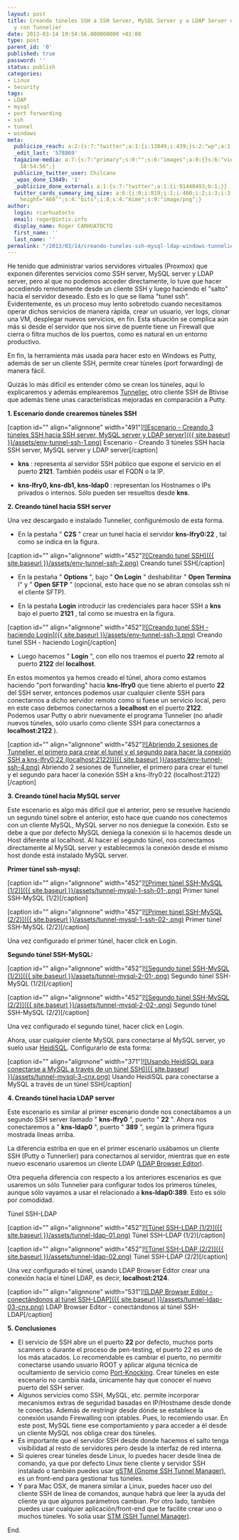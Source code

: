 ```yaml
---
layout: post
title: Creando túneles SSH a SSH Server, MySQL Server y a LDAP Server desde Windows
  y con Tunnelier
date: 2013-03-14 19:54:56.000000000 +01:00
type: post
parent_id: '0'
published: true
password: ''
status: publish
categories:
- Linux
- Security
tags:
- LDAP
- mysql
- port forwarding
- ssh
- tunnel
- windows
meta:
  publicize_reach: a:2:{s:7:"twitter";a:1:{i:13849;i:439;}s:2:"wp";a:1:{i:0;i:20;}}
  _edit_last: '578869'
  tagazine-media: a:7:{s:7:"primary";s:0:"";s:6:"images";a:0:{}s:6:"videos";a:0:{}s:11:"image_count";i:0;s:6:"author";s:6:"578869";s:7:"blog_id";s:7:"2005905";s:9:"mod_stamp";s:19:"2013-03-14
    18:54:56";}
  publicize_twitter_user: Chilcano
  _wpas_done_13849: '1'
  _publicize_done_external: a:1:{s:7:"twitter";a:1:{i:91440493;b:1;}}
  twitter_cards_summary_img_size: a:6:{i:0;i:819;i:1;i:460;i:2;i:3;i:3;s:24:"width="819"
    height="460"";s:4:"bits";i:8;s:4:"mime";s:9:"image/png";}
author:
  login: rcarhuatocto
  email: roger@intix.info
  display_name: Roger CARHUATOCTO
  first_name: ''
  last_name: ''
permalink: "/2013/03/14/creando-tuneles-ssh-mysql-ldap-windows-tunnelier/"
---
```

He tenido que administrar varios servidores virtuales (Proxmox) que exponen diferentes servicios como SSH server, MySQL server y LDAP server, pero al que no podemos acceder directamente, lo tuve que hacer accediendo remotamente desde un cliente SSH y luego haciendo el "salto" hacia el servidor deseado. Esto es lo que se llama "tunel ssh". Evidentemente, es un proceso muy lento sobretodo cuando necesitamos operar dichos servicios de manera rápida, crear un usuario, ver logs, clonar una VM, desplegar nuevos servicios, en fin. Esta situación se complica aún más si desde el servidor que nos sirve de puente tiene un Firewall que cierra o filtra muchos de los puertos, como es natural en un entorno productivo.

  


En fin, la herramienta más usada para hacer esto en Windows es Putty, además de ser un cliente SSH, permite crear túneles (port forwarding) de manera fácil.

  


Quizás lo más difícil es entender cómo se crean los túneles, aquí lo explicaremos y además emplearemos [Tunnelier](http://www.bitvise.com/tunnelier "Tunnelier"), otro cliente SSH de Btivise que además tiene unas características mejoradas en comparación a Putty.

  


 **1\. Escenario donde crearemos túneles SSH**

  


[caption id="" align="alignnone" width="491"][![Escenario - Creando 3 túneles SSH hacia SSH server, MySQL server y LDAP server]({{ site.baseurl }}/assets/env-tunnel-ssh-1.png)](https://dl.dropbox.com/u/2961879/blog20130314_ssh_tunnel_win/env-tunnel-ssh-1.png) Escenario - Creando 3 túneles SSH hacia SSH server, MySQL server y LDAP server[/caption]

  


  

  *  **kns** : representa al servidor SSH público que expone el servicio en el puerto **2121**. También podéis usar el FQDN o la IP.  
  

  

  *  **kns-lfry0, kns-db1, kns-ldap0** : representan los Hostnames o IPs privados o internos. Sólo pueden ser resueltos desde **kns**.
  

  


 **2\. Creando túnel hacia SSH server**

  


Una vez descargado e instalado Tunnelier, configurémoslo de esta forma.

  


  

  * En la pestaña " **C2S** " crear un tunel hacia el servidor **kns-lfry0:22** , tal como se indica en la figura.
  

  


[caption id="" align="alignnone" width="452"][![Creando tunel SSH]({{ site.baseurl }}/assets/env-tunnel-ssh-2.png)](https://dl.dropbox.com/u/2961879/blog20130314_ssh_tunnel_win/env-tunnel-ssh-2.png) Creando tunel SSH[/caption]

  


  

  * En la pestaña " **Options** ", bajo " **On Login** " deshabilitar " **Open Termina** l" y " **Open SFTP** " (opcional, esto hace que no se abran consolas ssh ni el cliente SFTP).
  

  * En la pestaña **Login** introducir las credenciales para hacer SSH a **kns** bajo el puerto **2121** , tal como se muestra en la figura.
  

  


[caption id="" align="alignnone" width="452"][![Creando tunel SSH - haciendo Login]({{ site.baseurl }}/assets/env-tunnel-ssh-3.png)](https://dl.dropbox.com/u/2961879/blog20130314_ssh_tunnel_win/env-tunnel-ssh-3.png) Creando tunel SSH - haciendo Login[/caption]

  


  

  * Luego hacemos " **Login** ", con ello nos traemos el puerto **22** remoto al puerto **2122** del **localhost**.
  

  


En estos momentos ya hemos creado el túnel, ahora como estamos haciendo "port forwarding" hacia **kns-lfry0** que tiene abierto el puerto **22** del SSH server, entonces podemos usar cualquier cliente SSH para conectarnos a dicho servidor remoto como si fuese un servicio local, pero en este caso debemos conectarnos a **localhost** en el puerto **2122**. Podemos usar Putty o abrir nuevamente el programa Tunnelier (no añadir nuevos túneles, sólo usarlo como cliente SSH para conectarnos a **localhost:2122** ).

  


[caption id="" align="alignnone" width="452"][![Abriendo 2 sesiones de Tunnelier, el primero para crear el tunel y el segundo para hacer la conexión SSH a kns-lfry0:22 \(localhost:2122\)]({{ site.baseurl }}/assets/env-tunnel-ssh-4.png)](https://dl.dropbox.com/u/2961879/blog20130314_ssh_tunnel_win/env-tunnel-ssh-4.png) Abriendo 2 sesiones de Tunnelier, el primero para crear el tunel y el segundo para hacer la conexión SSH a kns-lfry0:22 (localhost:2122)[/caption]

  


 **3\. Creando túnel hacia MySQL server**

  


Este escenario es algo más difícil que el anterior, pero se resuelve haciendo un segundo túnel sobre el anterior, esto hace que cuando nos conectemos con un cliente MySQL, MySQL server no nos deniegue la conexión. Esto se debe a que por defecto MySQL deniega la conexión si lo hacemos desde un Host diferente al localhost. Al hacer el segundo túnel, nos conectamos directamente al MySQL server y establecemos la conexión desde el mismo host donde está instalado MySQL server.

  


 **Primer túnel ssh-mysql:**

  


[caption id="" align="alignnone" width="452"][![Primer túnel SSH-MySQL \(1/2\)]({{ site.baseurl }}/assets/tunnel-mysql-1-ssh-01-.png)](https://dl.dropbox.com/u/2961879/blog20130314_ssh_tunnel_win/tunnel-mysql-1-ssh-01-.png) Primer túnel SSH-MySQL (1/2)[/caption]

  


[caption id="" align="alignnone" width="452"][![Primer túnel SSH-MySQL \(2/2\)]({{ site.baseurl }}/assets/tunnel-mysql-1-ssh-02-.png)](https://dl.dropbox.com/u/2961879/blog20130314_ssh_tunnel_win/tunnel-mysql-1-ssh-02-.png) Primer túnel SSH-MySQL (2/2)[/caption]

  


Una vez configurado el primer túnel, hacer click en Login.

  


 **Segundo túnel SSH-MySQL:**

[caption id="" align="alignnone" width="452"][![Segundo túnel SSH-MySQL \(1/2\)]({{ site.baseurl }}/assets/tunnel-mysql-2-01-.png)](https://dl.dropbox.com/u/2961879/blog20130314_ssh_tunnel_win/tunnel-mysql-2-01-.png) Segundo túnel SSH-MySQL (1/2)[/caption]

[caption id="" align="alignnone" width="452"][![Segundo túnel SSH-MySQL \(2/2\)]({{ site.baseurl }}/assets/tunnel-mysql-2-02-.png)](https://dl.dropbox.com/u/2961879/blog20130314_ssh_tunnel_win/tunnel-mysql-2-02-.png) Segundo túnel SSH-MySQL (2/2)[/caption]

Una vez configurado el segundo túnel, hacer click en Login.

Ahora, usar cualquier cliente MySQL para conectarse al MySQL server, yo suelo usar [HeidiSQL](http://www.heidisql.com/download.php "HeidiSQL"). Configurarlo de esta forma:

[caption id="" align="alignnone" width="371"][![Usando HeidiSQL para conectarse a MySQL a través de un túnel SSH]({{ site.baseurl }}/assets/tunnel-mysql-3-cnx.png)](https://dl.dropbox.com/u/2961879/blog20130314_ssh_tunnel_win/tunnel-mysql-3-cnx.png) Usando HeidiSQL para conectarse a MySQL a través de un túnel SSH[/caption]

**4\. Creando túnel hacia LDAP server**

Este escenario es similar al primer escenario donde nos conectábamos a un segundo SSH server llamado " **kns-lfry0** ", puerto " **22** ". Ahora nos conectaremos a " **kns-ldap0** ", puerto " **389** ", según la primera figura mostrada líneas arriba.

La diferencia estriba en que en el primer escenario usábamos un cliente SSH (Putty o Tunnerlier) para conectarnos al servidor, mientras que en este nuevo escenario usaremos un cliente LDAP ([LDAP Browser Editor](http://www.novell.com/communities/node/8652/gawors-excellent-ldap-browsereditor-v282 "LDAP Browser Editor")).

Otra pequeña diferencia con respecto a los anteriores escenarios es que usaremos un sólo Tunnelier para configurar todos los primeros túneles, aunque sólo vayamos a usar el relacionado a **kns-ldap0:389**. Esto es sólo por comodidad.

Túnel SSH-LDAP

[caption id="" align="alignnone" width="452"][![Túnel SSH-LDAP \(1/2\)]({{ site.baseurl }}/assets/tunnel-ldap-01.png)](https://dl.dropbox.com/u/2961879/blog20130314_ssh_tunnel_win/tunnel-ldap-01.png) Túnel SSH-LDAP (1/2)[/caption]

[caption id="" align="alignnone" width="452"][![Túnel SSH-LDAP \(2/2\)]({{ site.baseurl }}/assets/tunnel-ldap-02.png)](https://dl.dropbox.com/u/2961879/blog20130314_ssh_tunnel_win/tunnel-ldap-02.png) Túnel SSH-LDAP (2/2)[/caption]

Una vez configurado el túnel, usando LDAP Browser Editor crear una conexión hacia el túnel LDAP, es decir, **localhost:2124**.

[caption id="" align="alignnone" width="531"][![LDAP Browser Editor - conectándonos al túnel SSH-LDAP]({{ site.baseurl }}/assets/tunnel-ldap-03-cnx.png)](https://dl.dropbox.com/u/2961879/blog20130314_ssh_tunnel_win/tunnel-ldap-03-cnx.png) LDAP Browser Editor - conectándonos al túnel SSH-LDAP[/caption]

**5\. Conclusiones**

  * El servicio de SSH abre un el puerto **22** por defecto, muchos ports scanners o durante el proceso de pen-testing, el puerto 22 es uno de los más atacados. Lo recomendable es cambiar el puerto, no permitir conectarse usando usuario ROOT y aplicar alguna técnica de ocultamiento de servicio como [Port-Knocking](http://en.wikipedia.org/wiki/Port_knocking "Port Knocking"). Crear túneles en este escenario no cambia nada, únicamente hay que conocer el nuevo puerto del SSH server.
  * Algunos servicios como SSH, MySQL, etc. permite incorporar mecanismos extras de seguridad basadas en IP/Hostname desde donde te conectas. Además de restringir desde dónde se establece la conexión usando Firewalling con iptables. Pues, lo recomiendo usar. En este post, MySQL tiene ese comportamiento y para acceder a él desde un cliente MySQL nos obliga crear dos túneles.
  * Es importante que el servidor SSH desde donde hacemos el salto tenga visibilidad al resto de servidores pero desde la interfaz de red interna.
  * Si quieres crear túneles desde Linux, lo puedes hacer desde línea de comando, ya que por defecto Linux tiene cliente y servidor SSH instalado o también puedes usar [gSTM (Gnome SSH Tunnel Manager)](http://sourceforge.net/projects/gstm/ "Gnome SSH Tunnel Manager"), es un front-end para gestionar tus túneles.
  * Y para Mac OSX, de manera similar a Linux, puedes hacer uso del cliente SSH de línea de comandos, aunque habrá que leer la ayuda del cliente ya que algunos parámetros cambian. Por otro lado, también puedes usar cualquier aplicación/front-end que te facilite crear uno o muchos túneles. Yo solía usar [STM (SSH Tunnel Manager)](http://projects.tynsoe.org/en/stm/ "SSH Tunnel Manager para Mac OSX").



End.
